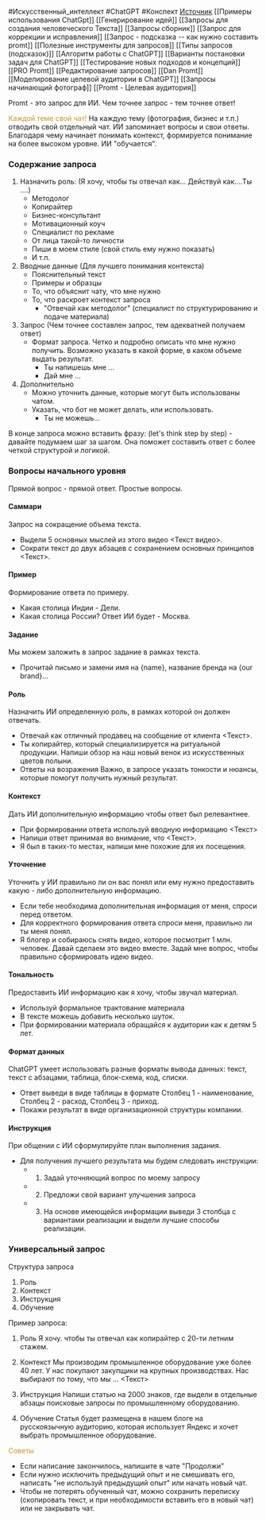 #Искусственный_интеллект #ChatGPT #Конспект
[Источник](https://www.youtube.com/watch?v=Genj8-NcmBo)
[[Примеры использования ChatGpt]]
[[Генерирование идей]]
[[Запросы для создания человеческого Текста]]
[[Запросы сборник]]
[[Запрос для коррекции и исправления]]
[[Запрос - подсказка -- как нужно составить promt]]
[[Полезные инструменты для запросов]]
[[Типы запросов (подсказок)]]
[[Алгоритм работы с ChatGPT]]
[[Варианты постановки задач для ChatGPT]]
[[Тестирование новых подходов и концепций]]
[[PRO Promt]]
[[Редактирование запросов]]
[[Dan Promt]]
[[Моделирование целевой аудитории в ChatGPT]]
[[Запросы начинающий фотограф]]
[[Promt - Целевая аудитория]]

Promt - это запрос для ИИ.
Чем точнее запрос - тем точнее ответ!

<span style='color:#c7952b'>Каждой теме свой чат!</span>
На каждую тему (фотография, бизнес и т.п.) отводить свой отдельный чат. ИИ запоминает вопросы и свои ответы. Благодаря чему начинает понимать контекст, формируется понимание на более высоком уровне. ИИ "обучается". 

### Содержание запроса
1. Назначить роль: (Я хочу, чтобы ты отвечал как... Действуй как....Ты ....)
	- Методолог
	- Копирайтер
	- Бизнес-консультант
	- Мотивационный коуч
	- Специалист по рекламе
	- От лица такой-то личности
	- Пиши в моем стиле (свой стиль ему нужно показать)
	- И т.п.
2. Вводные данные (Для лучшего понимания контекста)
	- Пояснительный текст
	- Примеры и образцы
	- То, что объяснит чату, что мне нужно
	- То, что раскроет контекст запроса
		- "Отвечай как методолог" (специалист по структурированию и подаче материала)
1. Запрос (Чем точнее составлен запрос, тем адекватней получаем ответ)
	- Формат запроса. Четко и подробно описать что мне нужно получить. Возможно указать в какой форме, в каком объеме выдать результат.
		- Ты напишешь мне ...
		- Дай мне ...
2. Дополнительно
	- Можно уточнить данные, которые могут быть использованы чатом.
	- Указать, что бот не может делать, или использовать.
		- Ты не можешь...

В конце запроса можно вставить фразу: (let's think step by step) - давайте подумаем шаг за шагом. Она поможет составить ответ с более четкой структурой и логикой.
### Вопросы начального уровня
Прямой вопрос - прямой ответ. 
Простые вопросы.

#### Cаммари
Запрос на сокращение объема текста.
- Выдели 5 основных мыслей из этого видео <Текст видео>.
- Сократи текст до двух абзацев с сохранением основных принципов <Текст>.
#### Пример
Формирование ответа по примеру.
- Какая столица Индии - Дели.
- Какая столица России?
Ответ ИИ будет   - Москва.

#### Задание
Мы можем заложить в запрос задание в рамках текста.
- Прочитай письмо и замени имя на {name}, название бренда на {our brand}... 

#### Роль
Назначить ИИ определенную роль, в рамках которой он должен отвечать.
- Отвечай как отличный продавец на сообщение от клиента <Текст>.
- Ты копирайтер, который специализируется на ритуальной продукции. Напиши обзор на наш новый венок из искусственных цветов полыни.
- Ответы на возражения
Важно, в запросе указать тонкости и нюансы, которые помогут получить нужный результат.

#### Контекст
Дать ИИ дополнительную информацию чтобы ответ был релевантнее.
- При формировании ответа используй вводную информацию <Текст>
- Напиши ответ принимая во внимание, что <Текст>.
- Я был в таких-то местах, напиши мне похожие для их посещения.

#### Уточнение
Уточнить у ИИ правильно ли он вас понял или ему нужно предоставить какую - либо дополнительную информацию.
- Если тебе необходима дополнительная информация от меня, спроси перед ответом.
- Для корректного формирования ответа спроси меня, правильно ли ты меня понял.
- Я блогер и собираюсь снять видео, которое посмотрит 1 млн. человек. Давай сделаем это видео вместе. Задай мне вопрос, чтобы правильно сформировать идею видео.

#### Тональность
Предоставить ИИ информацию как я хочу, чтобы звучал материал.
- Используй формальное трактование материала
- В тексте можешь добавить несколько шуток.
- При формировании материала обращайся к аудитории как к детям 5 лет.

#### Формат данных
ChatGPT умеет использовать разные форматы вывода данных:
текст, текст с абзацами, таблица, блок-схема, код, списки.
- Ответ выведи в виде таблицы в формате Столбец 1 - наименование, Столбец 2 - расход, Столбец 3 - приход.
- Покажи результат в виде организационной структуры компании.

#### Инструкция
При общении с ИИ сформулируйте план выполнения задания.
- Для получения лучшего результата мы будем следовать инструкции:
	- 1. Задай уточняющий вопрос по моему запросу
	- 2. Предложи свой вариант улучшения запроса
	- 3. На основе имеющейся информации выведи 3 столбца с вариантами реализации и выдели лучшие способы реализации.

### Универсальный запрос
Структура запроса
1. Роль
2. Контекст
3. Инструкция
4. Обучение

Пример запроса:
1. Роль
Я хочу. чтобы ты отвечал как копирайтер с 20-ти летним стажем.

2. Контекст
Мы производим промышленное оборудование уже более 40 лет. У нас покупают закупщики на крупных производствах. Нас выбирают по тому, что мы ... <Текст>

3. Инструкция
Напиши статью на 2000 знаков, где выдели в отдельные абзацы поисковые запросы по промышленному оборудованию.

4. Обучение
Статья будет размещена в нашем блоге на русскоязычную аудиторию, которая использует Яндекс и хочет выбрать промышленное оборудование.

<span style='color:#c7952b'>Советы</span>
- Если написание закончилось, напишите в чате "Продолжи"
- Если нужно исключить предыдущий опыт и не смешивать его, написать "не используй предыдущий опыт" или начать новый чат.
- Чтобы не потерять обученный чат, можно сохранить переписку (скопировать текст, и при необходимости вставить его в новый чат) или не закрывать чат.